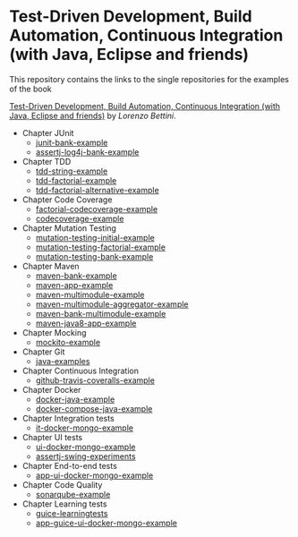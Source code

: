 # Test-Driven Development, Build Automation, Continuous Integration (with Java, Eclipse and friends)

This repository contains the links to the single repositories for the examples of the book

[Test-Driven Development, Build Automation, Continuous Integration (with Java, Eclipse and friends)](https://leanpub.com/tdd-buildautomation-ci)
by _Lorenzo Bettini_.

- Chapter JUnit
  - [junit-bank-example](https://github.com/LorenzoBettini/junit-bank-example)
  - [assertj-log4j-bank-example](https://github.com/LorenzoBettini/assertj-log4j-bank-example)
- Chapter TDD
  - [tdd-string-example](https://github.com/LorenzoBettini/tdd-string-example)
  - [tdd-factorial-example](https://github.com/LorenzoBettini/tdd-factorial-example)
  - [tdd-factorial-alternative-example](https://github.com/LorenzoBettini/tdd-factorial-alternative-example)
- Chapter Code Coverage
  - [factorial-codecoverage-example](https://github.com/LorenzoBettini/factorial-codecoverage-example)
  - [codecoverage-example](https://github.com/LorenzoBettini/codecoverage-example)
- Chapter Mutation Testing
  - [mutation-testing-initial-example](https://github.com/LorenzoBettini/mutation-testing-initial-example)
  - [mutation-testing-factorial-example](https://github.com/LorenzoBettini/mutation-testing-factorial-example)
  - [mutation-testing-bank-example](https://github.com/LorenzoBettini/mutation-testing-bank-example)
- Chapter Maven
  - [maven-bank-example](https://github.com/LorenzoBettini/maven-bank-example)
  - [maven-app-example](https://github.com/LorenzoBettini/maven-app-example)
  - [maven-multimodule-example](https://github.com/LorenzoBettini/maven-multimodule-example)
  - [maven-multimodule-aggregator-example](https://github.com/LorenzoBettini/maven-multimodule-aggregator-example)
  - [maven-bank-multimodule-example](https://github.com/LorenzoBettini/maven-bank-multimodule-example)
  - [maven-java8-app-example](https://github.com/LorenzoBettini/maven-java8-app-example)
- Chapter Mocking
  - [mockito-example](https://github.com/LorenzoBettini/mockito-example)
- Chapter Git
  - [java-examples](https://github.com/LorenzoBettini/java-examples)
- Chapter Continuous Integration
  - [github-travis-coveralls-example](https://github.com/LorenzoBettini/github-travis-coveralls-example)
- Chapter Docker
  - [docker-java-example](https://github.com/LorenzoBettini/docker-java-example)
  - [docker-compose-java-example](https://github.com/LorenzoBettini/docker-compose-java-example)
- Chapter Integration tests
  - [it-docker-mongo-example](https://github.com/LorenzoBettini/it-docker-mongo-example)
- Chapter UI tests
  - [ui-docker-mongo-example](https://github.com/LorenzoBettini/ui-docker-mongo-example)
  - [assertj-swing-experiments](https://github.com/LorenzoBettini/assertj-swing-experiments)
- Chapter End-to-end tests
  - [app-ui-docker-mongo-example](https://github.com/LorenzoBettini/app-ui-docker-mongo-example)
- Chapter Code Quality
  - [sonarqube-example](https://github.com/LorenzoBettini/sonarqube-example)
- Chapter Learning tests
  - [guice-learningtests](https://github.com/LorenzoBettini/guice-learningtests)
  - [app-guice-ui-docker-mongo-example](https://github.com/LorenzoBettini/app-guice-ui-docker-mongo-example)

